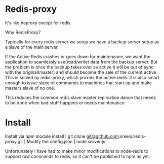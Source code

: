 Redis-proxy
=============

It's like haproxy except for redis. 


Why RedisProxy?

Typically for every redis server we setup we have a backup server setup as a slave of the main server. 

If the Active Redis crashes or goes down for maintenance, we want the application to seamlessly use(read/write) data from the backup server. But the problem is once the backup takes over as active it will be out of sync with the original(master) and should become the sale of the current active. This is solved by redis-proxy, which proxies the active redis. It is also smart enough to issue slave of commands to machines that start up and make masters slave of no one. 

This reduces the common redis slave master replication dance that needs to be done when bad stuff happens or needs maintenance


Install
=========

Install via npm module install
 | git clone git@github.com:sreeix/redis-proxy.git
 | Modify the config.json
 | node server.js
 
 Unfortunately I have had to make minor modifications to node-redis to support raw commands to redis, so it can't be published to npm as yet.



